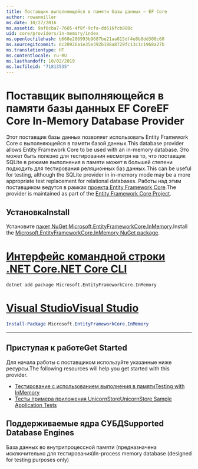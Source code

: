 ```yaml
---
title: Поставщик выполняющейся в памяти базы данных — EF Core
author: rowanmiller
ms.date: 10/27/2016
ms.assetid: 9af0cba7-7605-4f8f-9cfa-dd616fcb880c
uid: core/providers/in-memory/index
ms.openlocfilehash: b668e286993b9687be21aa815df4e8b8dd308c60
ms.sourcegitcommit: 6c28926a1e35e392b198a8729fc13c1c1968a27b
ms.translationtype: HT
ms.contentlocale: ru-RU
ms.lasthandoff: 10/02/2019
ms.locfileid: "71813535"
---
```

# <a name="ef-core-in-memory-database-provider"></a><span data-ttu-id="53a3d-102">Поставщик выполняющейся в памяти базы данных EF Core</span><span class="sxs-lookup"><span data-stu-id="53a3d-102">EF Core In-Memory Database Provider</span></span>

<span data-ttu-id="53a3d-103">Этот поставщик базы данных позволяет использовать Entity Framework Core с выполняющейся в памяти базой данных.</span><span class="sxs-lookup"><span data-stu-id="53a3d-103">This database provider allows Entity Framework Core to be used with an in-memory database.</span></span> <span data-ttu-id="53a3d-104">Это может быть полезно для тестирования несмотря на то, что поставщик SQLite в режиме выполнения в памяти может в большей степени подходить для тестирования реляционных баз данных.</span><span class="sxs-lookup"><span data-stu-id="53a3d-104">This can be useful for testing, although the SQLite provider in in-memory mode may be a more appropriate test replacement for relational databases.</span></span> <span data-ttu-id="53a3d-105">Работы над этим поставщиком ведутся в рамках [проекта Entity Framework Core](https://github.com/aspnet/EntityFrameworkCore).</span><span class="sxs-lookup"><span data-stu-id="53a3d-105">The provider is maintained as part of the [Entity Framework Core Project](https://github.com/aspnet/EntityFrameworkCore).</span></span>

## <a name="install"></a><span data-ttu-id="53a3d-106">Установка</span><span class="sxs-lookup"><span data-stu-id="53a3d-106">Install</span></span>

<span data-ttu-id="53a3d-107">Установите [пакет NuGet Microsoft.EntityFrameworkCore.InMemory](https://www.nuget.org/packages/Microsoft.EntityFrameworkCore.InMemory/).</span><span class="sxs-lookup"><span data-stu-id="53a3d-107">Install the [Microsoft.EntityFrameworkCore.InMemory NuGet package](https://www.nuget.org/packages/Microsoft.EntityFrameworkCore.InMemory/).</span></span>

# <a name="net-core-clitabdotnet-core-cli"></a>[<span data-ttu-id="53a3d-108">Интерфейс командной строки .NET Core</span><span class="sxs-lookup"><span data-stu-id="53a3d-108">.NET Core CLI</span></span>](#tab/dotnet-core-cli)

``` console
dotnet add package Microsoft.EntityFrameworkCore.InMemory
```

# <a name="visual-studiotabvs"></a>[<span data-ttu-id="53a3d-109">Visual Studio</span><span class="sxs-lookup"><span data-stu-id="53a3d-109">Visual Studio</span></span>](#tab/vs)

``` powershell
Install-Package Microsoft.EntityFrameworkCore.InMemory
```

***

## <a name="get-started"></a><span data-ttu-id="53a3d-110">Приступая к работе</span><span class="sxs-lookup"><span data-stu-id="53a3d-110">Get Started</span></span>

<span data-ttu-id="53a3d-111">Для начала работы с поставщиком используйте указанные ниже ресурсы.</span><span class="sxs-lookup"><span data-stu-id="53a3d-111">The following resources will help you get started with this provider.</span></span>

* [<span data-ttu-id="53a3d-112">Тестирование с использованием выполнения в памяти</span><span class="sxs-lookup"><span data-stu-id="53a3d-112">Testing with InMemory</span></span>](../../miscellaneous/testing/in-memory.md)
* [<span data-ttu-id="53a3d-113">Тесты примера приложения UnicornStore</span><span class="sxs-lookup"><span data-stu-id="53a3d-113">UnicornStore Sample Application Tests</span></span>](https://github.com/rowanmiller/UnicornStore/blob/master/UnicornStore/src/UnicornStore.Tests/Controllers/ShippingControllerTests.cs)

## <a name="supported-database-engines"></a><span data-ttu-id="53a3d-114">Поддерживаемые ядра СУБД</span><span class="sxs-lookup"><span data-stu-id="53a3d-114">Supported Database Engines</span></span>

<span data-ttu-id="53a3d-115">База данных во внутрипроцессной памяти (предназначена исключительно для тестирования)</span><span class="sxs-lookup"><span data-stu-id="53a3d-115">In-process memory database (designed for testing purposes only)</span></span>
